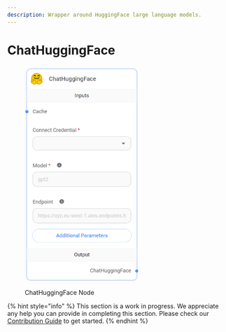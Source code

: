 ```yaml
---
description: Wrapper around HuggingFace large language models.
---
```


# ChatHuggingFace

<figure><img src="../../../.gitbook/assets/image (59).png" alt="" width="259"><figcaption><p>ChatHuggingFace Node</p></figcaption></figure>

{% hint style="info" %}
This section is a work in progress. We appreciate any help you can provide in completing this section. Please check our [Contribution Guide](broken-reference) to get started.
{% endhint %}
